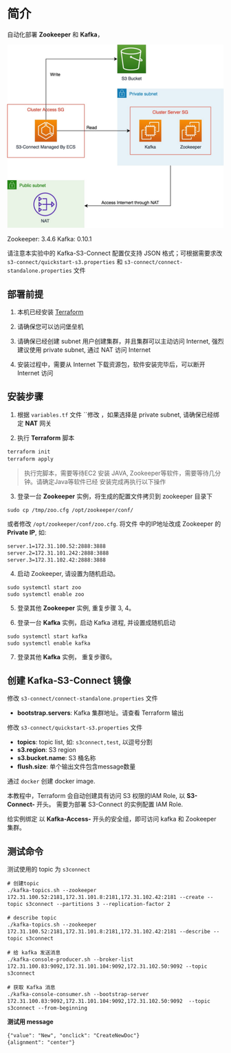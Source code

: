 # 简介

自动化部署 **Zookeeper** 和 **Kafka**，

![架构图](docs/architect.jpg)

Zookeeper: 3.4.6
Kafka: 0.10.1

请注意本实验中的 Kafka-S3-Connect 配置仅支持 JSON 格式；可根据需要求改 
`s3-connect/quickstart-s3.properties` 和 `s3-connect/connect-standalone.properties` 文件

## 部署前提

1. 本机已经安装 [Terraform](https://www.terraform.io/downloads.html)

2. 请确保您可以访问堡垒机 

3. 请确保已经创建 subnet 用户创建集群，并且集群可以主动访问 Internet, 强烈建议使用 private subnet, 通过 NAT 访问 Internet

4. 安装过程中，需要从 Internet 下载资源包，软件安装完毕后，可以断开 Internet 访问


## 安装步骤

1. 根据 `variables.tf` 文件 ``修改 ，如果选择是 private subnet, 请确保已经绑定 **NAT** 网关

2. 执行 **Terraform** 脚本
```bash
terraform init
terraform apply
```
> 执行完脚本，需要等待EC2 安装 JAVA, Zookeeper等软件，需要等待几分钟。请确定Java等软件已经
> 安装完成再执行以下操作

3. 登录一台 **Zookeeper** 实例，将生成的配置文件拷贝到 zookeeper 目录下

```shell
sudo cp /tmp/zoo.cfg /opt/zookeeper/conf/
```

或者修改 `/opt/zookeeper/conf/zoo.cfg`. 将文件
中的IP地址改成 Zookeeper 的 **Private IP**, 如:

```text
server.1=172.31.100.52:2888:3888
server.2=172.31.101.242:2888:3888
server.3=172.31.102.42:2888:3888
```

4. 启动 Zookeeper, 请设置为随机启动。

```shell
sudo systemctl start zoo
sudo systemctl enable zoo
```

5. 登录其他 **Zookeeper** 实例, 重复步骤 3, 4。 

6. 登录一台 **Kafka** 实例，启动 Kafka 进程, 并设置成随机启动

```shell
sudo systemctl start kafka
sudo systemctl enable kafka
```

7. 登录其他 **Kafka** 实例， 重复步骤6。


## 创建 Kafka-S3-Connect 镜像

修改 `s3-connect/connect-standalone.properties` 文件

* **bootstrap.servers**: Kafka 集群地址。请查看 Terraform 输出


修改 `s3-connect/quickstart-s3.properties` 文件

* **topics**: topic list, 如: `s3connect,test`, 以逗号分割
* **s3.region**: S3 region
* **s3.bucket.name**: S3 桶名称
* **flush.size**: 单个输出文件包含message数量

通过 `docker` 创建 docker image.

本教程中，Terraform 会自动创建具有访问 S3 权限的IAM Role, 以 **S3-Connect-** 开头。
需要为部署 S3-Connect 的实例配置 IAM Role.

给实例绑定 以 **Kafka-Access-** 开头的安全组，即可访问 kafka 和 Zookeeper 集群。

## 测试命令

测试使用的 topic 为 `s3connect`

```shell
# 创建topic
./kafka-topics.sh --zookeeper 172.31.100.52:2181,172.31.101.8:2181,172.31.102.42:2181 --create --topic s3connect --partitions 3 --replication-factor 2

# describe topic
./kafka-topics.sh --zookeeper 172.31.100.52:2181,172.31.101.8:2181,172.31.102.42:2181 --describe --topic s3connect

# 给 kafka 发送消息
./kafka-console-producer.sh --broker-list 172.31.100.83:9092,172.31.101.104:9092,172.31.102.50:9092 --topic s3connect

# 获取 Kafka 消息
./kafka-console-consumer.sh --bootstrap-server 172.31.100.83:9092,172.31.101.104:9092,172.31.102.50:9092  --topic s3connect --from-beginning
```

**测试用 message**
```shell script
{"value": "New", "onclick": "CreateNewDoc"}
{alignment": "center"}
```

